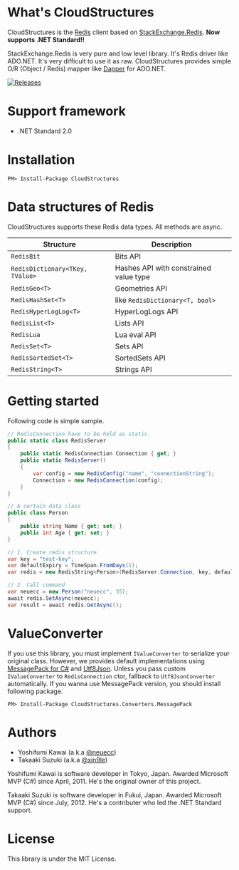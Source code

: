 # What's CloudStructures
CloudStructures is the [Redis](https://redis.io/) client based on [StackExchange.Redis](https://github.com/StackExchange/StackExchange.Redis). **Now supports .NET Standard!!**

StackExchange.Redis is very pure and low level library. It's Redis driver like ADO.NET. It's very difficult to use it as raw. CloudStructures provides simple O/R (Object / Redis) mapper like [Dapper](https://github.com/StackExchange/Dapper) for ADO.NET.


[![Releases](https://img.shields.io/github/release/neuecc/CloudStructures.svg)](https://github.com/neuecc/CloudStructures/releases)



# Support framework
- .NET Standard 2.0



# Installation
```
PM> Install-Package CloudStructures
```



# Data structures of Redis
CloudStructures supports these Redis data types. All methods are async.

| Structure | Description |
| --- | --- |
| `RedisBit` | Bits API |
| `RedisDictionary<TKey, TValue>` | Hashes API with constrained value type |
| `RedisGeo<T>` | Geometries API |
| `RedisHashSet<T>` | like `RedisDictionary<T, bool>` |
| `RedisHyperLogLog<T>` | HyperLogLogs API |
| `RedisList<T>` | Lists API |
| `RedisLua` | Lua eval API |
| `RedisSet<T>` | Sets API |
| `RedisSortedSet<T>` | SortedSets API |
| `RedisString<T>` | Strings API |



# Getting started
Following code is simple sample.

```cs
// RedisConnection have to be held as static.
public static class RedisServer
{
    public static RedisConnection Connection { get; }
    public static RedisServer()
    {
        var config = new RedisConfig("name", "connectionString");
        Connection = new RedisConnection(config);
    }
}

// A certain data class
public class Person
{
    public string Name { get; set; }
    public int Age { get; set; }
}

// 1. Create redis structure
var key = "test-key";
var defaultExpiry = TimeSpan.FromDays(1);
var redis = new RedisString<Person>(RedisServer.Connection, key, defaultExpiry)

// 2. Call command
var neuecc = new Person("neuecc", 35);
await redis.SetAsync(neuecc);
var result = await redis.GetAsync();
```



# ValueConverter
If you use this library, you must implement `IValueConverter` to serialize your original class. However, we provides default implementations using [MessagePack for C#](https://github.com/neuecc/MessagePack-CSharp) and [Utf8Json](https://github.com/neuecc/Utf8Json). Unless you pass custom `IValueConverter` to `RedisConnection` ctor, fallback to `Utf8JsonConverter` automatically. If you wanna use MessagePack version, you should install following package.

```
PM> Install-Package CloudStructures.Converters.MessagePack
```



# Authors
- Yoshifumi Kawai (a.k.a [@neuecc](https://twitter.com/neuecc))
- Takaaki Suzuki (a.k.a [@xin9le](https://twitter.com/xin9le))

Yoshifumi Kawai is software developer in Tokyo, Japan. Awarded Microsoft MVP (C#) since April, 2011. He's the original owner of this project.

Takaaki Suzuki is software developer in Fukui, Japan. Awarded Microsoft MVP (C#) since July, 2012. He's a contributer who led the .NET Standard support.



# License
This library is under the MIT License.
